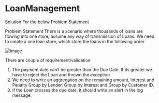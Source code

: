 # LoanManagement
Solution For the below Problem Statement

Problem Statement
There is a scenario where thousands of loans are flowing into one store, assume any way of transmission of Loans. We need to create a one loan store, which store the loans in the following order

![image](https://github.com/abhishekguptanits/LoanManagement/assets/96632166/b728806e-cccd-43f4-bba4-99cbb5c47289)

There are couple of requirement/validation
1. The payment date can’t be greater than the Due Date. If its greater we have to reject the Loan and thrown the exception
2. We need to write an aggregation on the remaining amount, Interest and Penalty Group by Lender, Group by Interest and Group by Customer ID.
3. If the Loan crosses the due date, it should write an alert in the log message.
